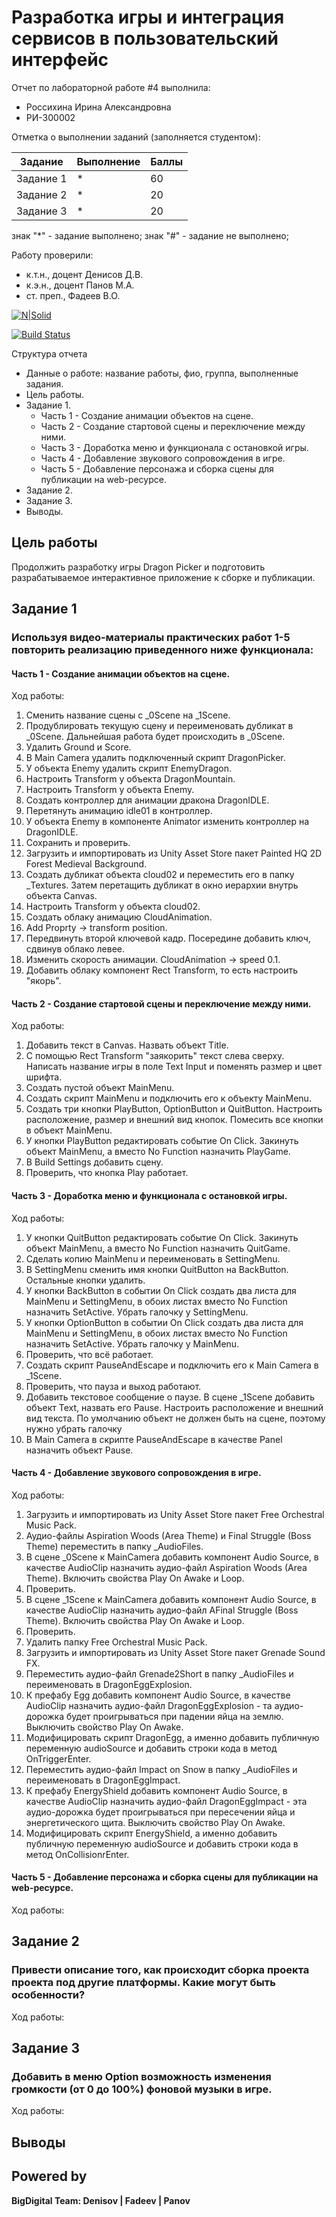 # Разработка игры и интеграция сервисов в пользовательский интерфейс
Отчет по лабораторной работе #4 выполнила:
- Россихина Ирина Александровна
- РИ-300002

Отметка о выполнении заданий (заполняется студентом):

| Задание | Выполнение | Баллы |
| ------ | ------ | ------ |
| Задание 1 | * | 60 |
| Задание 2 | * | 20 |
| Задание 3 | * | 20 |

знак "*" - задание выполнено; знак "#" - задание не выполнено;

Работу проверили:
- к.т.н., доцент Денисов Д.В.
- к.э.н., доцент Панов М.А.
- ст. преп., Фадеев В.О.

[![N|Solid](https://cldup.com/dTxpPi9lDf.thumb.png)](https://nodesource.com/products/nsolid)

[![Build Status](https://travis-ci.org/joemccann/dillinger.svg?branch=master)](https://travis-ci.org/joemccann/dillinger)

Структура отчета

- Данные о работе: название работы, фио, группа, выполненные задания.
- Цель работы.
- Задание 1.
  - Часть 1 - Создание анимации объектов на сцене.
  - Часть 2 - Создание стартовой сцены и переключение между ними.
  - Часть 3 - Доработка меню и функционала с остановкой игры.
  - Часть 4 - Добавление звукового сопровождения в игре.
  - Часть 5 - Добавление персонажа и сборка сцены для публикации на web-ресурсе.
- Задание 2.
- Задание 3.
- Выводы.

## Цель работы
Продолжить разработку игры Dragon Picker и подготовить разрабатываемое интерактивное приложение к сборке и публикации.

## Задание 1
### Используя видео-материалы практических работ 1-5 повторить реализацию приведенного ниже функционала:
#### Часть 1 - Создание анимации объектов на сцене.
Ход работы:
1. Сменить название сцены с  _0Scene на _1Scene.
2. Продублировать текущую сцену и переименовать дубликат в _0Scene. Дальнейшая работа будет происходить в _0Scene.
3. Удалить Ground и Score.
4. В Main Camera удалить подключенный скрипт DragonPicker.
5. У объекта Enemy удалить скрипт EnemyDragon.
6. Настроить Transform у объекта DragonMountain.
7. Настроить Transform у объекта Enemy.
8. Создать контроллер для анимации дракона DragonIDLE.
9. Перетянуть анимацию idle01 в контроллер.
10. У объекта Enemy в компоненте Animator изменить контроллер на DragonIDLE.
11. Сохранить и проверить.
12. Загрузить и импортировать из Unity Asset Store пакет Painted HQ 2D Forest Medieval Background.
13. Создать дубликат объекта cloud02 и переместить его в папку _Textures. Затем перетащить дубликат в окно иерархии внутрь объекта Canvas.
14. Настроить Transform у объекта cloud02.
15. Создать облаку анимацию CloudAnimation.
16. Add Proprty -> transform position.
17. Передвинуть второй ключевой кадр. Посередине добавить ключ, сдвинув облако левее.
18. Изменить скорость анимации. CloudAnimation -> speed 0.1.
19. Добавить облаку компонент Rect Transform, то есть настроить "якорь".


#### Часть 2 - Создание стартовой сцены и переключение между ними.
Ход работы:
1. Добавить текст в Canvas. Назвать объект Title.
2. С помощью Rect Transform "заякорить" текст слева сверху. Написать название игры в поле Text Input и поменять размер и цвет шрифта.
3. Создать пустой объект MainMenu.
4. Создать скрипт MainMenu и подключить его к объекту MainMenu.
5. Создать три кнопки PlayButton, OptionButton и QuitButton. Настроить расположение, размер и внешний вид кнопок. Помесить все кнопки в объект MainMenu.
6. У кнопки PlayButton редактировать событие On Click. Закинуть объект MainMenu, а вместо No Function назначить PlayGame.
7. В Build Settings добавить сцену.
8. Проверить, что кнопка Play работает.


#### Часть 3 - Доработка меню и функционала с остановкой игры.
Ход работы:
1. У кнопки QuitButton редактировать событие On Click. Закинуть объект MainMenu, а вместо No Function назначить QuitGame.
2. Сделать копию MainMenu и переименовать в SettingMenu.
3. В SettingMenu сменить имя кнопки QuitButton на BackButton. Остальные кнопки удалить.
4. У кнопки BackButton в событии On Click создать два листа для MainMenu и SettingMenu, в обоих листах вместо No Function назначить SetActive. Убрать галочку у SettingMenu.
5. У кнопки OptionButton в событии On Click создать два листа для MainMenu и SettingMenu, в обоих листах вместо No Function назначить SetActive. Убрать галочку у MainMenu.
6. Проверить, что всё работает.
7. Создать скрипт PauseAndEscape и подключить его к Main Camera в _1Scene.
8. Проверить, что пауза и выход работают.
9. Добавить текстовое сообщение о паузе. В сцене _1Scene добавить объект Text, назвать его Pause. Настроить расположение и внешний вид текста. По умолчанию объект не должен быть на сцене, поэтому нужно убрать галочку
10. В Main Camera в скрипте PauseAndEscape в качестве Panel назначить объект Pause.


#### Часть 4 - Добавление звукового сопровождения в игре.
Ход работы:
1. Загрузить и импортировать из Unity Asset Store пакет Free Orchestral Music Pack.
2. Аудио-файлы Aspiration Woods (Area Theme) и Final Struggle (Boss Theme) переместить в папку _AudioFiles.
3. В сцене _0Scene к MainCamera добавить компонент Audio Source, в качестве AudioClip назначить аудио-файл Aspiration Woods (Area Theme). Включить свойства Play On Awake и Loop.
4. Проверить.
5. В сцене _1Scene к MainCamera добавить компонент Audio Source, в качестве AudioClip назначить аудио-файл AFinal Struggle (Boss Theme). Включить свойства Play On Awake и Loop.
6. Проверить.
7. Удалить папку Free Orchestral Music Pack.
8. Загрузить и импортировать из Unity Asset Store пакет Grenade Sound FX.
9. Переместить аудио-файл Grenade2Short в папку _AudioFiles и переименовать в DragonEggExplosion.
10. К префабу Egg добавить компонент Audio Source, в качестве AudioClip назначить аудио-файл DragonEggExplosion - та аудио-дорожка будет проигрываться при падении яйца на землю. Выключить свойство Play On Awake.
11. Модифицировать скрипт DragonEgg, а именно добавить публичную переменную audioSource и добавить строки кода в метод OnTriggerEnter.
12. Переместить аудио-файл Impact on Snow в папку _AudioFiles и переименовать в DragonEggImpact.
10. К префабу EnergyShield добавить компонент Audio Source, в качестве AudioClip назначить аудио-файл DragonEggImpact - эта аудио-дорожка будет проигрываться при пересечении яйца и энергетического щита. Выключить свойство Play On Awake.
11. Модифицировать скрипт EnergyShield, а именно добавить публичную переменную audioSource и добавить строки кода в метод OnCollisionrEnter.


#### Часть 5 - Добавление персонажа и сборка сцены для публикации на web-ресурсе.
Ход работы:



## Задание 2
### Привести описание того, как происходит сборка проекта проекта под другие платформы. Какие могут быть особенности?
Ход работы:






## Задание 3
### Добавить в меню Option возможность изменения громкости (от 0 до 100%) фоновой музыки в игре.
Ход работы:


 
## Выводы




## Powered by

**BigDigital Team: Denisov | Fadeev | Panov**
